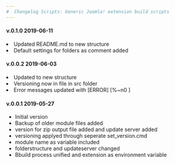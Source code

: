 ```yaml
--- 
#  Changelog Scripts: Generic Joomla! extension build scripts
---
```

<h4>v.0.1.0 2019-06-11</h4>
<li>Updated README.md to new structure</li>
<li>Default settings for folders as comment added</li>
</ul>

<h4>v.0.0.2 2019-06-03</h4>
<li>Updated to new structure</li> 
<li>Versioning now in file in src folder</li> 
<li>Error messages updated with [ERROR] [%~n0 ]</li>   
</ul>

<h4>v.0.0.1 2019-05-27</h4>
<ul>
<li>Initial version</li>
<li>Backup of older module files added</li>
<li>version for zip output file added	and update server added</li>
<li>versioning applyed through seperate set_version.cmd</li>
<li>module name as variable included</li>
<li>folderstructure and updateserver changed</li>
<li>Bbuild process unified and extension as environment variable</li>
</ul>
